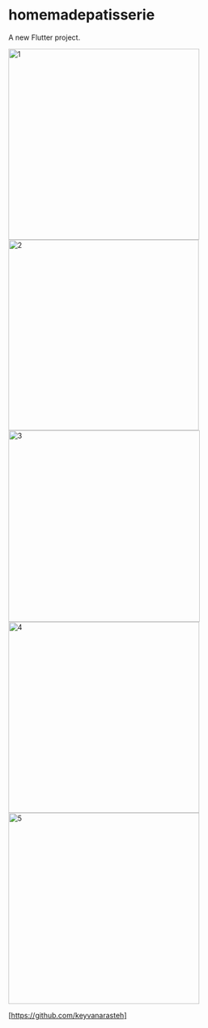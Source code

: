 # homemadepatisserie

A new Flutter project.


<img width="377" alt="1" src="https://github.com/beyzanurpursa/HomeMade-Patisserie/assets/114309318/f2ecc616-304e-49ba-b4ce-7550b0972fd4">
<img width="376" alt="2" src="https://github.com/beyzanurpursa/HomeMade-Patisserie/assets/114309318/cbbad301-870d-4ed2-9397-f900212ed44d">
<img width="378" alt="3" src="https://github.com/beyzanurpursa/HomeMade-Patisserie/assets/114309318/1097ec0b-bd3c-4575-86ef-9b17de7856df">
<img width="377" alt="4" src="https://github.com/beyzanurpursa/HomeMade-Patisserie/assets/114309318/22ae801d-fb09-4d79-92ce-38ebf6b735db">
<img width="377" alt="5" src="https://github.com/beyzanurpursa/HomeMade-Patisserie/assets/114309318/1b2e1e98-1ca5-46e1-aa80-51f0f3fbf652">

[https://github.com/keyvanarasteh]
